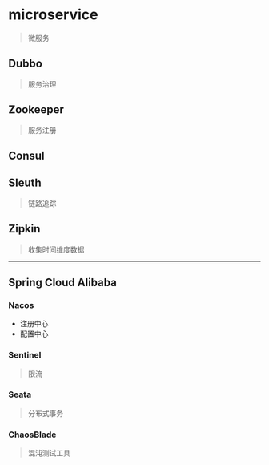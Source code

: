 # microservice
> 微服务




## Dubbo
> 服务治理


## Zookeeper
> 服务注册

## Consul



## Sleuth
> 链路追踪


## Zipkin
> 收集时间维度数据

---
## Spring Cloud Alibaba

### Nacos
- 注册中心
- 配置中心

### Sentinel
> 限流

### Seata
> 分布式事务

### ChaosBlade
> 混沌测试工具




